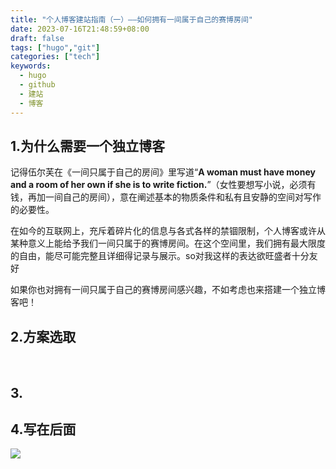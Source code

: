 ```yaml
---
title: "个人博客建站指南（一）——如何拥有一间属于自己的赛博房间"
date: 2023-07-16T21:48:59+08:00
draft: false
tags: ["hugo","git"]
categories: ["tech"]
keywords:
  - hugo
  - github
  - 建站
  - 博客
---
```


## 1.为什么需要一个独立博客

记得伍尔芙在《一间只属于自己的房间》里写道“**A woman must have money and a room of her own if she is to write fiction.**”（女性要想写小说，必须有钱，再加一间自己的房间），意在阐述基本的物质条件和私有且安静的空间对写作的必要性。

在如今的互联网上，充斥着碎片化的信息与各式各样的禁锢限制，个人博客或许从某种意义上能给予我们一间只属于的赛博房间。在这个空间里，我们拥有最大限度的自由，能尽可能完整且详细得记录与展示。so对我这样的表达欲旺盛者十分友好

如果你也对拥有一间只属于自己的赛博房间感兴趣，不如考虑也来搭建一个独立博客吧！

## 2.方案选取

​		



## 3.





## 4.写在后面

![](/img/Blogging&blogSetups.jpg)

